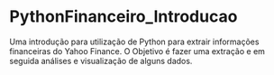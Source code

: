 # PythonFinanceiro_Introducao
Uma introdução para utilização de Python para extrair informações financeiras do Yahoo Finance. O Objetivo é fazer uma extração e em seguida análises e visualização de alguns dados.
